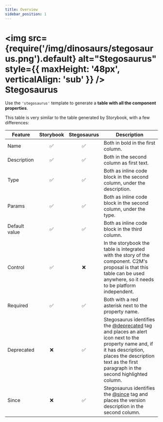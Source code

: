 ```yaml
---
title: Overview
sidebar_position: 1
---
```


# <img src={require('/img/dinosaurs/stegosaurus.png').default} alt="Stegosaurus" style={{ maxHeight: '48px', verticalAlign: 'sub' }} /> Stegosaurus

Use the `'stegosaurus'` template to generate a **table with all the component properties**.

This table is very similar to the table generated by Storybook, with a few differences:

| Feature       | Storybook | Stegosaurus | Description                                                                                                                                                                                                                                                |
| ------------- | :-------: | :---------: | ---------------------------------------------------------------------------------------------------------------------------------------------------------------------------------------------------------------------------------------------------------- |
| Name          |     ✅     |      ✅      | Both in bold in the first column.                                                                                                                                                                                                                          |
| Description   |     ✅     |      ✅      | Both in the second column as first text.                                                                                                                                                                                                                   |
| Type          |     ✅     |      ✅      | Both as inline code block in the second column, under the description.                                                                                                                                                                                     |
| Params        |     ✅     |      ✅      | Both as inline code block in the second column, under the type.                                                                                                                                                                                            |
| Default value |     ✅     |      ✅      | Both as inline code block in the third column.                                                                                                                                                                                                             |
| Control       |     ✅     |      ❌      | In the storybook the table is integrated with the story of the component. C2M's proposal is that this table can be used anywhere, so it needs to be platform independent.                                                                                  |
| Required      |     ✅     |      ✅      | Both with a red asterisk next to the property name.                                                                                                                                                                                                        |
| Deprecated    |     ❌     |      ✅      | Stegosaurus identifies the [@deprecated](https://tsdoc.org/pages/tags/deprecated/) tag and places an alert icon next to the property name and, if it has description, places the description text as the first paragraph in the second highlighted column. |
| Since         |     ❌     |      ✅      | Stegosaurus identifies the [@since](https://jsdoc.app/tags-since.html) tag and places the version description in the second column.                                                                                                                        |

